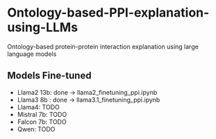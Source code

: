 # Ontology-based-PPI-explanation-using-LLMs
Ontology-based protein-protein interaction explanation using large language models


## Models Fine-tuned

- Llama2 13b: done -> llama2_finetuning_ppi.ipynb
- Llama3 8b : done -> llama3.1_finetuning_ppi.ipynb
- Llama4: TODO
- Mistral 7b: TODO
- Falcon 7b: TODO
- Qwen: TODO
